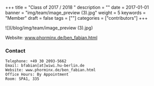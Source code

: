 +++
title = "Class of 2017 / 2018 "
description = ""
date = 2017-01-01
banner = "img/team/image_preview (3).jpg"
weight = 5
keywords = "Member"
draft = false
tags = [""]
categories = ["contributors"]
+++

<!--more-->


![](/blog/img/team/image_preview (3).jpg)




Website: www.phorminx.de/ben_fabian.html


###  Contact


	Telephone: +49 30 2093-5662
	Email: bfabian[at]wiwi.hu-berlin.de
	Website: www.phorminx.de/ben_fabian.html
	Office Hours: By Appointment
	Room: SPA1, 335
